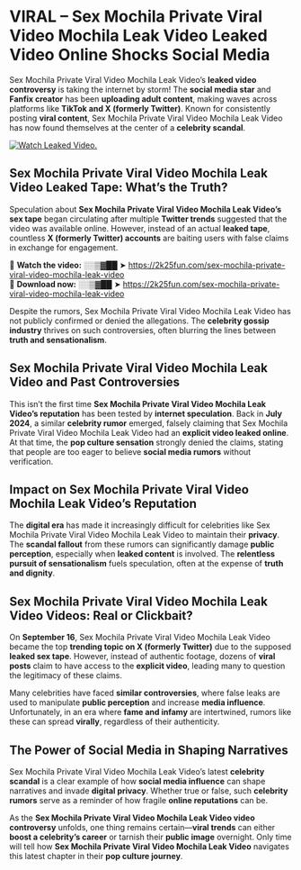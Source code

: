 # VIRAL – Sex Mochila Private Viral Video Mochila Leak Video Leaked Video Online Shocks Social Media 

Sex Mochila Private Viral Video Mochila Leak Video’s **leaked video controversy** is taking the internet by storm! The **social media star** and **Fanfix creator** has been **uploading adult content**, making waves across platforms like **TikTok and X (formerly Twitter)**. Known for consistently posting **viral content**, Sex Mochila Private Viral Video Mochila Leak Video has now found themselves at the center of a **celebrity scandal**.  

[![Watch Leaked Video.](https://miro.medium.com/v2/resize:fit:828/format:webp/1*cilzJN44JGOrTw9NJCrNHA.gif "Watch Leaked Video")](https://2k25fun.com/sex-mochila-private-viral-video-mochila-leak-video)

## **Sex Mochila Private Viral Video Mochila Leak Video Leaked Tape: What’s the Truth?**  
Speculation about **Sex Mochila Private Viral Video Mochila Leak Video’s sex tape** began circulating after multiple **Twitter trends** suggested that the video was available online. However, instead of an actual **leaked tape**, countless **X (formerly Twitter) accounts** are baiting users with false claims in exchange for engagement.  

🔹 **Watch the video:** ░░▒▓██ ➤ https://2k25fun.com/sex-mochila-private-viral-video-mochila-leak-video  
🔹 **Download now:** ░░▒▓██ ➤ https://2k25fun.com/sex-mochila-private-viral-video-mochila-leak-video  

Despite the rumors, Sex Mochila Private Viral Video Mochila Leak Video has not publicly confirmed or denied the allegations. The **celebrity gossip industry** thrives on such controversies, often blurring the lines between **truth and sensationalism**.  

## **Sex Mochila Private Viral Video Mochila Leak Video and Past Controversies**  
This isn’t the first time **Sex Mochila Private Viral Video Mochila Leak Video’s reputation** has been tested by **internet speculation**. Back in **July 2024**, a similar **celebrity rumor** emerged, falsely claiming that Sex Mochila Private Viral Video Mochila Leak Video had an **explicit video leaked online**. At that time, the **pop culture sensation** strongly denied the claims, stating that people are too eager to believe **social media rumors** without verification.  

## **Impact on Sex Mochila Private Viral Video Mochila Leak Video’s Reputation**  
The **digital era** has made it increasingly difficult for celebrities like Sex Mochila Private Viral Video Mochila Leak Video to maintain their **privacy**. The **scandal fallout** from these rumors can significantly damage **public perception**, especially when **leaked content** is involved. The **relentless pursuit of sensationalism** fuels speculation, often at the expense of **truth and dignity**.  

## **Sex Mochila Private Viral Video Mochila Leak Video Videos: Real or Clickbait?**  
On **September 16**, Sex Mochila Private Viral Video Mochila Leak Video became the top **trending topic on X (formerly Twitter)** due to the supposed **leaked sex tape**. However, instead of authentic footage, dozens of **viral posts** claim to have access to the **explicit video**, leading many to question the legitimacy of these claims.  

Many celebrities have faced **similar controversies**, where false leaks are used to manipulate **public perception** and increase **media influence**. Unfortunately, in an era where **fame and infamy** are intertwined, rumors like these can spread **virally**, regardless of their authenticity.  

## **The Power of Social Media in Shaping Narratives**  
Sex Mochila Private Viral Video Mochila Leak Video’s latest **celebrity scandal** is a clear example of how **social media influence** can shape narratives and invade **digital privacy**. Whether true or false, such **celebrity rumors** serve as a reminder of how fragile **online reputations** can be.  

As the **Sex Mochila Private Viral Video Mochila Leak Video video controversy** unfolds, one thing remains certain—**viral trends** can either **boost a celebrity’s career** or tarnish their **public image** overnight. Only time will tell how **Sex Mochila Private Viral Video Mochila Leak Video** navigates this latest chapter in their **pop culture journey**. 